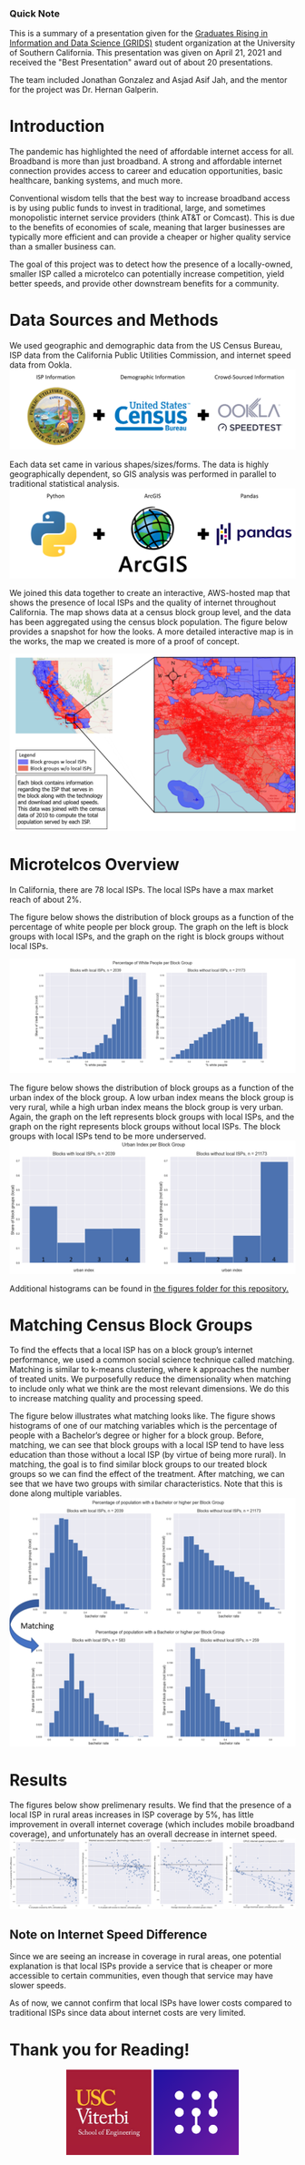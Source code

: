 ### Quick Note
This is a summary of a presentation given for the [Graduates Rising in Information and Data Science (GRIDS)](https://gridsusc.github.io/) student organization at the University of Southern California. This presentation was given on April 21, 2021 and received the "Best Presentation" award out of about 20 presentations.

The team included Jonathan Gonzalez and Asjad Asif Jah, and the mentor for the project was Dr. Hernan Galperin.


# Introduction

The pandemic has highlighted the need of affordable internet access for all. Broadband is more than just broadband. A strong and affordable internet connection provides access to career and education opportunities, basic healthcare, banking systems, and much more. 

Conventional wisdom tells that the best way to increase broadband access is by using public funds to invest in traditional, large, and sometimes monopolistic internet service providers (think AT&T or Comcast). This is due to the benefits of economies of scale, meaning that larger businesses are typically more efficient and can provide a cheaper or higher quality service than a smaller business can. 

The goal of this project was to detect how the presence of a locally-owned, smaller ISP called a microtelco can potentially increase competition, yield better speeds, and provide other downstream benefits for a community.

# Data Sources and Methods

We used geographic and demographic data from the US Census Bureau, ISP data from the California Public Utilities Commission, and internet speed data from Ookla.
![img](presentations/photos_for_github_pages/fig_5.png)

Each data set came in various shapes/sizes/forms. The data is highly geographically dependent, so GIS analysis was performed in parallel to traditional statistical analysis.
![img](presentations/photos_for_github_pages/fig_6.png)

We joined this data together to create an interactive, AWS-hosted map that shows the presence of local ISPs and the quality of internet throughout California. The map shows data at a census block group level, and the data has been aggregated using the census block population. The figure below provides a snapshot for how the looks. A more detailed interactive map is in the works, the map we created is more of a proof of concept.

![img](presentations/photos_for_github_pages/fig_1.png)


# Microtelcos Overview

In California, there are 78 local ISPs. The local ISPs have a max market reach of about 2%. 

The figure below shows the distribution of block groups as a function of the percentage of white people per block group. The graph on the left is block groups with local ISPs, and the graph on the right is block groups without local ISPs. 
<p align="center">
  <img src="presentations/photos_for_github_pages/fig_2.png"/>
</p>

The figure below shows the distribution of block groups as a function of the urban index of the block group. A low urban index means the block group is very rural, while a high urban index means the block group is very urban. Again, the graph on the left represents block groups with local ISPs, and the graph on the right represents block groups without local ISPs. The block groups with local ISPs tend to be more underserved.
![img](presentations/photos_for_github_pages/fig_3.png)

Additional histograms can be found in [the figures folder for this repository.](figures/histograms/) 


# Matching Census Block Groups

To find the effects that a local ISP has on a block group’s internet performance, we used a common social science technique called matching. Matching is similar to k-means clustering, where k approaches the number of treated units. We purposefully reduce the dimensionality when matching to include only what we think are the most relevant dimensions. We do this to increase matching quality and processing speed. 

The figure below illustrates what matching looks like. The figure shows histograms of one of our matching variables which is the percentage of people with a Bachelor’s degree or higher for a block group. Before, matching, we can see that block groups with a local ISP tend to have less education than those without a local ISP (by virtue of being more rural). In matching, the goal is to find similar block groups to our treated block groups so we can find the effect of the treatment. After matching, we can see that we have two groups with similar characteristics. Note that this is done along multiple variables.
![img](presentations/photos_for_github_pages/fig_4.png)


# Results

The figures below show prelimenary results. We find that the presence of a local ISP in rural areas increases in ISP coverage by 5%, has little improvement in overall internet coverage (which includes mobile broadband coverage), and unfortunately has an overall decrease in internet speed.
![img](presentations/photos_for_github_pages/fig_7.png)

## Note on Internet Speed Difference

Since we are seeing an increase in coverage in rural areas, one potential explanation is that local ISPs provide a service that is cheaper or more accessible to certain communities, even though that service may have slower speeds.

As of now, we cannot confirm that local ISPs have lower costs compared to traditional ISPs since data about internet costs are very limited.

# Thank you for Reading!



<p align="center">
<img width="150" src="presentations/photos_for_github_pages/usc_logo.jpg">           <img width="150" src="presentations/photos_for_github_pages/grids_logo.png">
</p>
